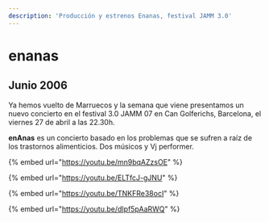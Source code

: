 ```yaml
---
description: 'Producción y estrenos Enanas, festival JAMM 3.0'
---
```


# enanas

## Junio 2006

Ya hemos vuelto de Marruecos y la semana que viene presentamos un nuevo concierto en el festival 3.0 JAMM 07 en Can Golferichs, Barcelona, el viernes 27 de abril a las 22.30h.

 **enAnas** es un concierto basado en los problemas que se sufren a raíz de los trastornos alimenticios. Dos músicos y Vj performer.

{% embed url="https://youtu.be/mn9bqAZzsOE" %}

{% embed url="https://youtu.be/ELTfcJ-gJNU" %}

{% embed url="https://youtu.be/TNKFRe38ocI" %}

{% embed url="https://youtu.be/dIpf5pAaRWQ" %}







